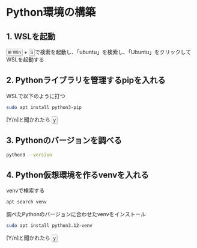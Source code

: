 # Python環境の構築
## 1. WSLを起動

<kbd class="keyboard-key nowrap" lang="en" style="border: 1px solid #aaa; border-radius: 2px; box-shadow: 1px 2px 2px #ddd; background-color: #f9f9f9; background-image: linear-gradient(top, #eee, #f9f9f9, #eee); padding: 1px 3px; font-family: inherit; font-size: 0.85em;"><span class="Unicode">⊞</span> Win</kbd>
+
<kbd class="keyboard-key nowrap" lang="en" style="border: 1px solid #aaa; border-radius: 2px; box-shadow: 1px 2px 2px #ddd; background-color: #f9f9f9; background-image: linear-gradient(top, #eee, #f9f9f9, #eee); padding: 1px 3px; font-family: inherit; font-size: 0.85em;">S</kbd>で検索を起動し、「ubuntu」を検索し、「Ubuntu」をクリックしてWSLを起動する

## 2. Pythonライブラリを管理するpipを入れる
WSLで以下のように打つ

```sh
sudo apt install python3-pip
```

[Y/n]と聞かれたら <kbd class="keyboard-key nowrap" lang="en" style="border: 1px solid #aaa; border-radius: 2px; box-shadow: 1px 2px 2px #ddd; background-color: #f9f9f9; background-image: linear-gradient(top, #eee, #f9f9f9, #eee); padding: 1px 3px; font-family: inherit; font-size: 0.85em;">y</kbd>

## 3. Pythonのバージョンを調べる

```sh
python3 --version
```

## 4. Python仮想環境を作るvenvを入れる
venvで検索する
```sh
apt search venv
```

調べたPythonのバージョンに合わせたvenvをインストール

```sh
sudo apt install python3.12-venv
```
[Y/n]と聞かれたら <kbd class="keyboard-key nowrap" lang="en" style="border: 1px solid #aaa; border-radius: 2px; box-shadow: 1px 2px 2px #ddd; background-color: #f9f9f9; background-image: linear-gradient(top, #eee, #f9f9f9, #eee); padding: 1px 3px; font-family: inherit; font-size: 0.85em;">y</kbd>